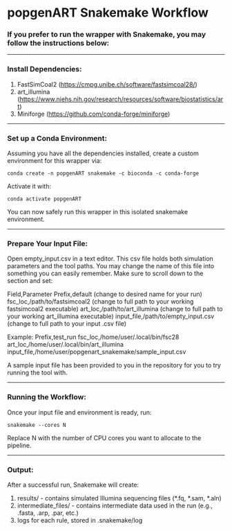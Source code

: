 # popgenART Snakemake Workflow
### If you prefer to run the wrapper with Snakemake, you may follow the instructions below:

--- 

### Install Dependencies:
1. FastSimCoal2 (https://cmpg.unibe.ch/software/fastsimcoal28/)
2. art_illumina (https://www.niehs.nih.gov/research/resources/software/biostatistics/art)
3. Miniforge  (https://github.com/conda-forge/miniforge)

--- 

### Set up a Conda Environment:
Assuming you have all the dependencies installed, create a custom environment for this wrapper via:

	conda create -n popgenART snakemake -c bioconda -c conda-forge

Activate it with:

	conda activate popgenART

You can now safely run this wrapper in this isolated snakemake environment.

---

### Prepare Your Input File:
Open empty_input.csv in a text editor. This csv file holds both simulation parameters and the tool paths. You may change the name of this file into something you can easily remember. Make sure to scroll down to the <For Snakemake> section and set:

Field,Parameter
Prefix,default (change to desired name for your run)
fsc_loc,/path/to/fastsimcoal2 (change to full path to your working fastsimcoal2 executable)
art_loc,/path/to/art_illumina (change to full path to your working art_illumina executable)
input_file,/path/to/empty_input.csv (change to full path to your input .csv file)

Example:
Prefix,test_run
fsc_loc,/home/user/.local/bin/fsc28
art_loc,/home/user/.local/bin/art_illumina
input_file,/home/user/popgenart_snakemake/sample_input.csv

A sample input file has been provided to you in the repository for you to try running the tool with.

---

### Running the Workflow:
Once your input file and environment is ready, run:

	snakemake --cores N

Replace N with the number of CPU cores you want to allocate to the pipeline.

---

### Output:
After a successful run, Snakemake will create:

1. results/ - contains simulated Illumina sequencing files (*.fq, *.sam, *.aln)
2. intermediate_files/ - contains intermediate data used in the run (e.g., .fasta, .arp, .par, etc.)
3. logs for each rule, stored in .snakemake/log
